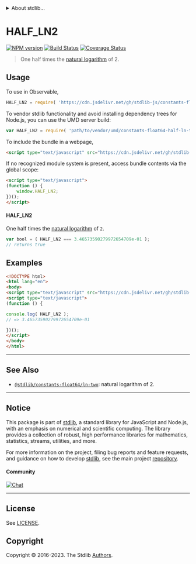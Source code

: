 <!--

@license Apache-2.0

Copyright (c) 2018 The Stdlib Authors.

Licensed under the Apache License, Version 2.0 (the "License");
you may not use this file except in compliance with the License.
You may obtain a copy of the License at

   http://www.apache.org/licenses/LICENSE-2.0

Unless required by applicable law or agreed to in writing, software
distributed under the License is distributed on an "AS IS" BASIS,
WITHOUT WARRANTIES OR CONDITIONS OF ANY KIND, either express or implied.
See the License for the specific language governing permissions and
limitations under the License.

-->


<details>
  <summary>
    About stdlib...
  </summary>
  <p>We believe in a future in which the web is a preferred environment for numerical computation. To help realize this future, we've built stdlib. stdlib is a standard library, with an emphasis on numerical and scientific computation, written in JavaScript (and C) for execution in browsers and in Node.js.</p>
  <p>The library is fully decomposable, being architected in such a way that you can swap out and mix and match APIs and functionality to cater to your exact preferences and use cases.</p>
  <p>When you use stdlib, you can be absolutely certain that you are using the most thorough, rigorous, well-written, studied, documented, tested, measured, and high-quality code out there.</p>
  <p>To join us in bringing numerical computing to the web, get started by checking us out on <a href="https://github.com/stdlib-js/stdlib">GitHub</a>, and please consider <a href="https://opencollective.com/stdlib">financially supporting stdlib</a>. We greatly appreciate your continued support!</p>
</details>

# HALF_LN2

[![NPM version][npm-image]][npm-url] [![Build Status][test-image]][test-url] [![Coverage Status][coverage-image]][coverage-url] <!-- [![dependencies][dependencies-image]][dependencies-url] -->

> One half times the [natural logarithm][@stdlib/math/base/special/ln] of 2.



<section class="usage">

## Usage

To use in Observable,

```javascript
HALF_LN2 = require( 'https://cdn.jsdelivr.net/gh/stdlib-js/constants-float64-half-ln-two@umd/browser.js' )
```

To vendor stdlib functionality and avoid installing dependency trees for Node.js, you can use the UMD server build:

```javascript
var HALF_LN2 = require( 'path/to/vendor/umd/constants-float64-half-ln-two/index.js' )
```

To include the bundle in a webpage,

```html
<script type="text/javascript" src="https://cdn.jsdelivr.net/gh/stdlib-js/constants-float64-half-ln-two@umd/browser.js"></script>
```

If no recognized module system is present, access bundle contents via the global scope:

```html
<script type="text/javascript">
(function () {
    window.HALF_LN2;
})();
</script>
```

#### HALF_LN2

One half times the [natural logarithm][@stdlib/math/base/special/ln] of `2`.

```javascript
var bool = ( HALF_LN2 === 3.46573590279972654709e-01 );
// returns true
```

</section>

<!-- /.usage -->

<section class="examples">

## Examples

<!-- TODO: better example -->

<!-- eslint no-undef: "error" -->

```html
<!DOCTYPE html>
<html lang="en">
<body>
<script type="text/javascript" src="https://cdn.jsdelivr.net/gh/stdlib-js/constants-float64-half-ln-two@umd/browser.js"></script>
<script type="text/javascript">
(function () {

console.log( HALF_LN2 );
// => 3.46573590279972654709e-01

})();
</script>
</body>
</html>
```

</section>

<!-- /.examples -->

<!-- C interface documentation. -->



<!-- Section for related `stdlib` packages. Do not manually edit this section, as it is automatically populated. -->

<section class="related">

* * *

## See Also

-   <span class="package-name">[`@stdlib/constants-float64/ln-two`][@stdlib/constants/float64/ln-two]</span><span class="delimiter">: </span><span class="description">natural logarithm of 2.</span>

</section>

<!-- /.related -->

<!-- Section for all links. Make sure to keep an empty line after the `section` element and another before the `/section` close. -->


<section class="main-repo" >

* * *

## Notice

This package is part of [stdlib][stdlib], a standard library for JavaScript and Node.js, with an emphasis on numerical and scientific computing. The library provides a collection of robust, high performance libraries for mathematics, statistics, streams, utilities, and more.

For more information on the project, filing bug reports and feature requests, and guidance on how to develop [stdlib][stdlib], see the main project [repository][stdlib].

#### Community

[![Chat][chat-image]][chat-url]

---

## License

See [LICENSE][stdlib-license].


## Copyright

Copyright &copy; 2016-2023. The Stdlib [Authors][stdlib-authors].

</section>

<!-- /.stdlib -->

<!-- Section for all links. Make sure to keep an empty line after the `section` element and another before the `/section` close. -->

<section class="links">

[npm-image]: http://img.shields.io/npm/v/@stdlib/constants-float64-half-ln-two.svg
[npm-url]: https://npmjs.org/package/@stdlib/constants-float64-half-ln-two

[test-image]: https://github.com/stdlib-js/constants-float64-half-ln-two/actions/workflows/test.yml/badge.svg?branch=main
[test-url]: https://github.com/stdlib-js/constants-float64-half-ln-two/actions/workflows/test.yml?query=branch:main

[coverage-image]: https://img.shields.io/codecov/c/github/stdlib-js/constants-float64-half-ln-two/main.svg
[coverage-url]: https://codecov.io/github/stdlib-js/constants-float64-half-ln-two?branch=main

<!--

[dependencies-image]: https://img.shields.io/david/stdlib-js/constants-float64-half-ln-two.svg
[dependencies-url]: https://david-dm.org/stdlib-js/constants-float64-half-ln-two/main

-->

[chat-image]: https://img.shields.io/gitter/room/stdlib-js/stdlib.svg
[chat-url]: https://app.gitter.im/#/room/#stdlib-js_stdlib:gitter.im

[stdlib]: https://github.com/stdlib-js/stdlib

[stdlib-authors]: https://github.com/stdlib-js/stdlib/graphs/contributors

[umd]: https://github.com/umdjs/umd
[es-module]: https://developer.mozilla.org/en-US/docs/Web/JavaScript/Guide/Modules

[deno-url]: https://github.com/stdlib-js/constants-float64-half-ln-two/tree/deno
[umd-url]: https://github.com/stdlib-js/constants-float64-half-ln-two/tree/umd
[esm-url]: https://github.com/stdlib-js/constants-float64-half-ln-two/tree/esm
[branches-url]: https://github.com/stdlib-js/constants-float64-half-ln-two/blob/main/branches.md

[stdlib-license]: https://raw.githubusercontent.com/stdlib-js/constants-float64-half-ln-two/main/LICENSE

[@stdlib/math/base/special/ln]: https://github.com/stdlib-js/math-base-special-ln/tree/umd

<!-- <related-links> -->

[@stdlib/constants/float64/ln-two]: https://github.com/stdlib-js/constants-float64-ln-two/tree/umd

<!-- </related-links> -->

</section>

<!-- /.links -->
